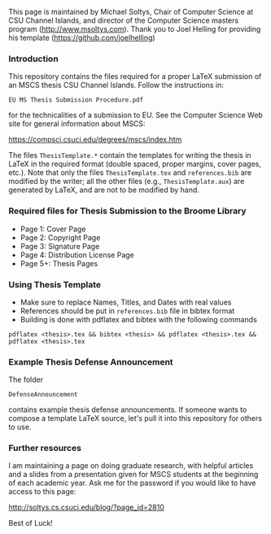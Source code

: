 This page is maintained by Michael Soltys, Chair of Computer Science at
CSU Channel Islands, and director of the Computer Science masters
program (http://www.msoltys.com). Thank you to Joel Helling for
providing his template (https://github.com/joelhelling)

### Introduction

This repository contains the files required for a proper LaTeX
submission of an MSCS thesis CSU Channel Islands. Follow the
instructions in:
```
EU MS Thesis Submission Procedure.pdf
```
for the technicalities of a submission to EU. See the Computer Science
Web site for general information about MSCS:

https://compsci.csuci.edu/degrees/mscs/index.htm

The files `ThesisTemplate.*` contain the templates for writing the
thesis in LaTeX in the required format (double spaced, proper margins,
cover pages, etc.). Note that only the files `ThesisTemplate.tex` and
`references.bib` are modified by the writer; all the other files
(e.g., `ThesisTemplate.aux`) are generated by LaTeX, and are not to be
modified by hand.

### Required files for Thesis Submission to the Broome Library

- Page 1: Cover Page
- Page 2: Copyright Page
- Page 3: Signature Page
- Page 4: Distribution License Page
- Page 5+: Thesis Pages

### Using Thesis Template

- Make sure to replace Names, Titles, and Dates with real values
- References should be put in `references.bib` file in bibtex format
- Building is done with pdflatex and bibtex with the following commands
```
pdflatex <thesis>.tex && bibtex <thesis> && pdflatex <thesis>.tex && pdflatex <thesis>.tex
```

### Example Thesis Defense Announcement

The folder
```
DefenseAnnouncement
```
contains example thesis defense announcements. If someone wants to
compose a template LaTeX source, let's pull it into this repository
for others to use.


### Further resources

I am maintaining a page on doing graduate research, with helpful
articles and a slides from a presentation given for MSCS students at
the beginning of each academic year. Ask me for the password if you
would like to have access to this page:

http://soltys.cs.csuci.edu/blog/?page_id=2810

Best of Luck!
